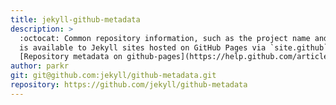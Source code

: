 ```yaml
---
title: jekyll-github-metadata
description: >
  :octocat: Common repository information, such as the project name and description,
  is available to Jekyll sites hosted on GitHub Pages via `site.github`.
  [Repository metadata on github-pages](https://help.github.com/articles/repository-metadata-on-github-pages/)
author: parkr
git: git@github.com:jekyll/github-metadata.git
repository: https://github.com/jekyll/github-metadata
---
```

